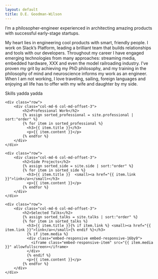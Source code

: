 ```yaml
---
layout: default
title: D.E. Goodman-Wilson
---
```


<div class="container">
    <div class="row">
        <div class="col-md-6 col-md-offset-3">
            <p class="lead">I’m a philosopher-engineer experienced in architecting amazing products with successful early-stage startups.</p>
            <p class="lead">My heart lies in engineering cool products with smart, friendly people. I work on Slack’s
            Platform, leading a brilliant team that builds relationships and tools with our developers. Throughout my
            career I have engaged emerging technologies from many approaches: streaming media, embedded hardware,
            XXX and even the model railroading industry. I’ve proven my grit by achieving my PhD philosophy, and my
            training in the philosophy of mind and neuroscience informs my work as an engineer.
            When I am not working, I love traveling, sailing, foreign languages and
            enjoying all life has to offer with my wife and daughter by my side.</p>
            <p>Skills yadda yadda</p>
        </div>
    </div>
    
<!-- Professional work -->
    <div class="row">
        <div class="col-md-6 col-md-offset-3">
            <h2>Professional Work</h2>
            {% assign sorted_professional = site.professional | sort:"order" %}
            {% for item in sorted_professional %}
              <h3>{{ item.title }}</h3>
              <p>{{ item.content }}</p>
            {% endfor %}
        </div>
    </div>
    
<!-- Side projects -->
    <div class="row">
        <div class="col-md-6 col-md-offset-3">
            <h2>Side Projects</h2>
            {% assign sorted_side = site.side | sort:"order" %}
            {% for item in sorted_side %}
              <h3>{{ item.title }}  <small><a href="{{ item.link }}">link</a></small></h3>
              <p>{{ item.content }}</p>
            {% endfor %}
        </div>
    </div>
    
<!-- Talks -->
    <div class="row">
        <div class="col-md-6 col-md-offset-3">
            <h2>Selected Talks</h2>
            {% assign sorted_talks = site.talks | sort:"order" %}
            {% for item in sorted_talks %}
              <h3>{{ item.title }}{% if item.link %} <small><a href="{{ item.link }}">link</a></small>{% endif %}</h3>
              {% if item.media %}
              <div class="embed-responsive embed-responsive-16by9">
                <iframe class="embed-responsive-item" src="{{ item.media }}" allowfullscreen></iframe>
              </div>
              {% endif %}
              <p>{{ item.content }}</p>
            {% endfor %}
        </div>
    </div>
</div>
